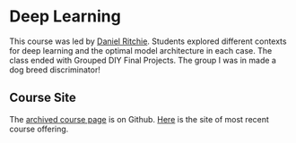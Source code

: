 # Deep Learning

This course was led by [Daniel Ritchie](https://dritchie.github.io). Students explored different contexts for deep learning and the optimal model architecture in each case. The class ended with Grouped DIY Final Projects. The group I was in made a dog breed discriminator!

## Course Site

The [archived course page](https://github.com/Brown-Deep-Learning/dl-website-2020) is on Github. [Here](http://www.cs.brown.edu/courses/csci1470/) is the site of most recent course offering.
